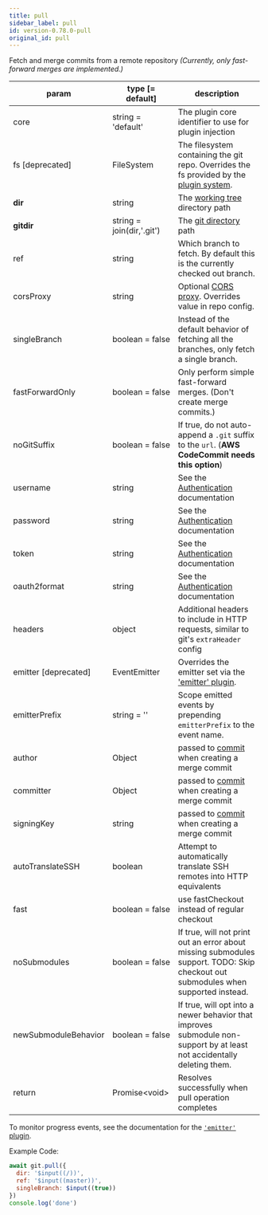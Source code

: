 ```yaml
---
title: pull
sidebar_label: pull
id: version-0.78.0-pull
original_id: pull
---
```


Fetch and merge commits from a remote repository *(Currently, only fast-forward merges are implemented.)*

| param                | type [= default]          | description                                                                                                                       |
| -------------------- | ------------------------- | --------------------------------------------------------------------------------------------------------------------------------- |
| core                 | string = 'default'        | The plugin core identifier to use for plugin injection                                                                            |
| fs [deprecated]      | FileSystem                | The filesystem containing the git repo. Overrides the fs provided by the [plugin system](./plugin_fs.md).                         |
| **dir**              | string                    | The [working tree](dir-vs-gitdir.md) directory path                                                                               |
| **gitdir**           | string = join(dir,'.git') | The [git directory](dir-vs-gitdir.md) path                                                                                        |
| ref                  | string                    | Which branch to fetch. By default this is the currently checked out branch.                                                       |
| corsProxy            | string                    | Optional [CORS proxy](https://www.npmjs.com/%40isomorphic-git/cors-proxy). Overrides value in repo config.                        |
| singleBranch         | boolean = false           | Instead of the default behavior of fetching all the branches, only fetch a single branch.                                         |
| fastForwardOnly      | boolean = false           | Only perform simple fast-forward merges. (Don't create merge commits.)                                                            |
| noGitSuffix          | boolean = false           | If true, do not auto-append a `.git` suffix to the `url`. (**AWS CodeCommit needs this option**)                                  |
| username             | string                    | See the [Authentication](./authentication.html) documentation                                                                     |
| password             | string                    | See the [Authentication](./authentication.html) documentation                                                                     |
| token                | string                    | See the [Authentication](./authentication.html) documentation                                                                     |
| oauth2format         | string                    | See the [Authentication](./authentication.html) documentation                                                                     |
| headers              | object                    | Additional headers to include in HTTP requests, similar to git's `extraHeader` config                                             |
| emitter [deprecated] | EventEmitter              | Overrides the emitter set via the ['emitter' plugin](./plugin_emitter.md).                                                        |
| emitterPrefix        | string = ''               | Scope emitted events by prepending `emitterPrefix` to the event name.                                                             |
| author               | Object                    | passed to [commit](commit.md) when creating a merge commit                                                                        |
| committer            | Object                    | passed to [commit](commit.md) when creating a merge commit                                                                        |
| signingKey           | string                    | passed to [commit](commit.md) when creating a merge commit                                                                        |
| autoTranslateSSH     | boolean                   | Attempt to automatically translate SSH remotes into HTTP equivalents                                                              |
| fast                 | boolean = false           | use fastCheckout instead of regular checkout                                                                                      |
| noSubmodules         | boolean = false           | If true, will not print out an error about missing submodules support. TODO: Skip checkout out submodules when supported instead. |
| newSubmoduleBehavior | boolean = false           | If true, will opt into a newer behavior that improves submodule non-support by at least not accidentally deleting them.           |
| return               | Promise\<void\>           | Resolves successfully when pull operation completes                                                                               |

To monitor progress events, see the documentation for the [`'emitter'` plugin](./plugin_emitter.md).

Example Code:

```js live
await git.pull({
  dir: '$input((/))',
  ref: '$input((master))',
  singleBranch: $input((true))
})
console.log('done')
```

<script>
(function rewriteEditLink() {
  const el = document.querySelector('a.edit-page-link.button');
  if (el) {
    el.href = 'https://github.com/isomorphic-git/isomorphic-git/edit/main/src/commands/pull.js';
  }
})();
</script>